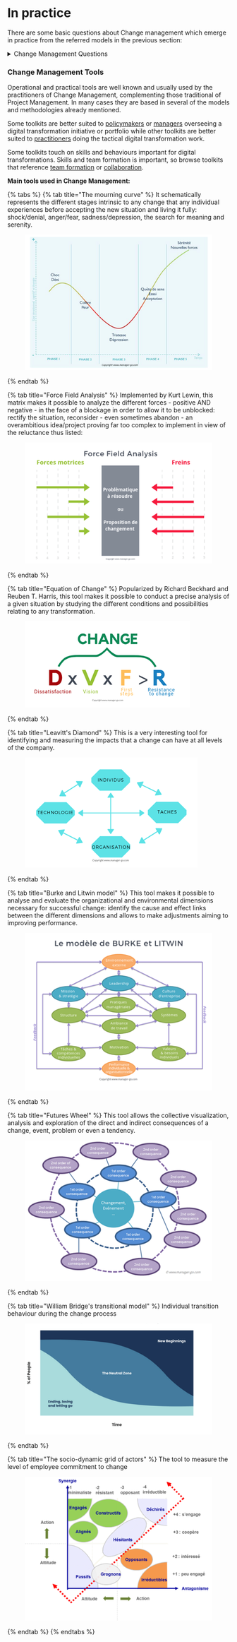 # In practice

There are some basic questions about Change management which emerge in practice from the referred models in the previous section:

<details>

<summary>Change Management Questions</summary>

1. _**Do change management right the first time (or at least try to do)**_

Although resistance is a normal human response to change, we should avoid or mitigate a significant amount of resistance by applying effective [change management](https://www.prosci.com/change-management) from the start of a project or initiative.

Participants in [Prosci’s 2019 benchmarking study](https://www.prosci.com/resources/articles/tips-for-managing-resistance-to-change) indicated that 47% of the employee resistance they encountered could have been avoided by implementing effective change management practices and principles. The moral here is: If you do adopt a Change Management Action Plan right the first time, you can [prevent much of the resistance](https://www.prosci.com/resources/articles/managing-resistance-to-change) from occurring.

2. _**Expect resistance to change (at all the levels and through all the process until full completion of the targeted phase)**_

Actions for addressing and mitigating resistance include:

* Actions for addressing and mitigating resistance include
* Utilizing a structured change management approach from the design of the project
* Engaging senior leaders as [active and visible sponsors](https://www.prosci.com/resources/articles/primary-sponsors-role-and-importance) of the change
* Recruiting support from people managers as advocates for the change
* Communicating the need for change, its impacts on individuals, and the benefits to employees

3. _**Address resistance formally (both directly and indirectly)**_

Sources of resistance include:

* Employees who are deeply invested in the current way of doing work
* Individuals who designed the current way of doing work that will be modified
* Employees who anticipate an increase in their workload as a result of the change        &#x20;
* Individuals who advocated a particular alternative that was not selected, (for instance, they preferred Option B, but Option A was selected)        &#x20;
* Individuals who have been very successful and rewarded in the current way of doing work&#x20;

In the case of Public Administrations, these stakeholder groups are particularly relevant and may present potential sources of resistance. Therefore, it is important to proactively address them throughout the project lifecycle by implementing targeted tactics to mitigate these resistance.

4. _**Identify the root causes of resistance (and prioritise the actions)**_

In the context of organizational change, it appears that among several root causes for resistance, the following factors play a significant role:

* Lack of awareness of why the change was necessary&#x20;
* Concerns about the impact of the change on current job role and responsibilities        &#x20;
* Fear based on past experiences of failed changes, leading to uncertainty about the outcome of the current change      &#x20;
* Lack of visible support from and trust in management or leadership        &#x20;
* Lack of inclusion in the change process

5. _**Engage the “right” resistance managers and reinforce positively and proactively team building (both at the elaboration and the implementation phases of the Change Management Action Plan)**_

Managers have five unique and important [roles to play](https://blog.prosci.com/5-key-roles-for-people-managers-in-leading-change) during times of change:

* Communicator        &#x20;
* Liaison – project team        &#x20;
* Advocate support for the change        &#x20;
* Resistance Manager –mitigate resistance to the change        &#x20;
* Coach – supporting employees through the change process

6. _**Ensure the appropriate management and leadership (is not the same)**_

Basically, leadership refers to the influence and position of the individual as a leader within his group or team. A successful leader is distinguished by their ability to inspire and lead their team to achieve common goals. The definition of leadership involves qualities such as self-confidence, exemplarity, open-mind and the ability to manage challenges and crises within the organisation.

&#x20;There are 11 types of leadership commonly accepted for classification:

1. Authoritarian (or autocratic)
2. Participatory (or democratic)
3. Laissez-faire (or delegative)
4. Visionary
5. Coaching-Based
6. Affiliative (or collaborative)
7. Democratic (but also very limited by the timing) leadership
8. Lead
9. Directive
10. Transformational leadership&#x20;
11. Transactional Leadership

7) _**Take care about the motivation of the stakeholder**_

While no single theory can fully explain human motivation, various theoretical explanations serve as the foundation for developing approaches and techniques to enhance motivation in different areas of human endeavor.&#x20;

#### There are 4 Different types of motivation

The [self-concordance model](https://academic.udayton.edu/jackbauer/PGSG/Sheldon%2001%20self-concord%20happy%20copy.pdf) of goal setting differentiates between four types of motivation (Sheldon & Elliot, 1999). These are:

* External motivation
* Introjected motivation
* Identified motivation
* Intrinsic motivation

#### Content Theories of Motivation

Are mainly focused on what motivates people and addressed specific factors like individual needs and goals

* Maslow’s theory of the hierarchy of needs
* Alderfer’s ERG theory
* McClelland’s achievement motivation theory
* Herzberg’s two-factor theory

In this sense, human behavior plays a significant role in both the impact of and response to Change Management.

</details>

### **Change Management Tools**

Operational and practical tools are well known and usually used by the practitioners of Change Management,  complementing those traditional of Project Management. In many cases they are based in several of the models and methodologies already mentioned.

Some toolkits are better suited to [policymakers](https://oecd-opsi.org/search-toolkits/?_sft_discipline-or-practice=digital-transformation&_sft_user-type=policy-maker-or-adviser) or [managers](https://oecd-opsi.org/search-toolkits/?_sft_discipline-or-practice=digital-transformation&_sft_user-type=manager) overseeing a digital transformation initiative or portfolio while other toolkits are better suited to [practitioners](https://oecd-opsi.org/search-toolkits/?_sft_discipline-or-practice=digital-transformation&_sft_user-type=practitioner) doing the tactical digital transformation work.

Some toolkits touch on skills and behaviours important for digital transformations. Skills and team formation is important, so browse toolkits that reference [team formation](https://oecd-opsi.org/search-toolkits/?_sft_good-for=build-a-team) or [collaboration](https://oecd-opsi.org/search-toolkits/?_sft_good-for=collaboration).

**Main tools used in Change Management:**

{% tabs %}
{% tab title="The mourning curve" %}
It schematically represents the different stages intrinsic to any change that any individual experiences before accepting the new situation and living it fully: shock/denial, anger/fear, sadness/depression, the search for meaning and serenity.

<figure><img src="../../.gitbook/assets/image (19).png" alt=""><figcaption></figcaption></figure>
{% endtab %}

{% tab title="Force Field Analysis" %}
Implemented by Kurt Lewin, this matrix makes it possible to analyze the different forces - positive AND negative - in the face of a blockage in order to allow it to be unblocked: rectify the situation, reconsider - even sometimes abandon - an overambitious idea/project proving far too complex to implement in view of the reluctance thus listed:

<figure><img src="../../.gitbook/assets/image (39).png" alt=""><figcaption></figcaption></figure>
{% endtab %}

{% tab title="Equation of Change" %}
Popularized by Richard Beckhard and Reuben T. Harris, this tool makes it possible to conduct a precise analysis of a given situation by studying the different conditions and possibilities relating to any transformation.

<figure><img src="../../.gitbook/assets/image (47).png" alt=""><figcaption></figcaption></figure>
{% endtab %}

{% tab title="Leavitt's Diamond" %}
This is a very interesting tool for identifying and measuring the impacts that a change can have at all levels of the company.

<figure><img src="../../.gitbook/assets/image (35).png" alt=""><figcaption></figcaption></figure>
{% endtab %}

{% tab title="Burke and Litwin model" %}
This tool makes it possible to analyse and evaluate the organizational and environmental dimensions necessary for successful change: identify the cause and effect links between the different dimensions and allows to make adjustments aiming to improving performance.

<figure><img src="../../.gitbook/assets/image (32).png" alt=""><figcaption></figcaption></figure>
{% endtab %}

{% tab title="Futures Wheel" %}
This tool allows the collective visualization, analysis and exploration of the direct and indirect consequences of a change, event, problem or even a tendency.

<figure><img src="../../.gitbook/assets/image (17).png" alt=""><figcaption></figcaption></figure>
{% endtab %}

{% tab title="William Bridge's transitional model" %}
&#x20;Individual transition behaviour during the change process

<figure><img src="../../.gitbook/assets/image (18).png" alt=""><figcaption></figcaption></figure>
{% endtab %}

{% tab title="The socio-dynamic grid of actors" %}
&#x20;The tool to measure the level of employee commitment to change

<figure><img src="../../.gitbook/assets/image (21).png" alt=""><figcaption></figcaption></figure>
{% endtab %}
{% endtabs %}



